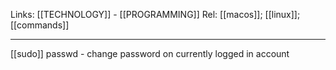 Links: [[TECHNOLOGY]] - [[PROGRAMMING]]
Rel: [[macos]]; [[linux]]; [[commands]]

--- 
[[sudo]] passwd - change password on currently logged in account